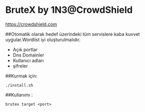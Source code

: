 # BruteX by 1N3@CrowdShield
https://crowdshield.com 

##Otomatik olarak hedef üzerindeki tüm servislere kaba kuvvet uygular.Wordlist iyi oluşturulmalıdır.

* Açık portlar
* Dns Domainler
* Kullanıcı adları
* şifreler

##Kurmak için:
```
./install.sh
```

##Kullanımı :
```
brutex target <port>
```
